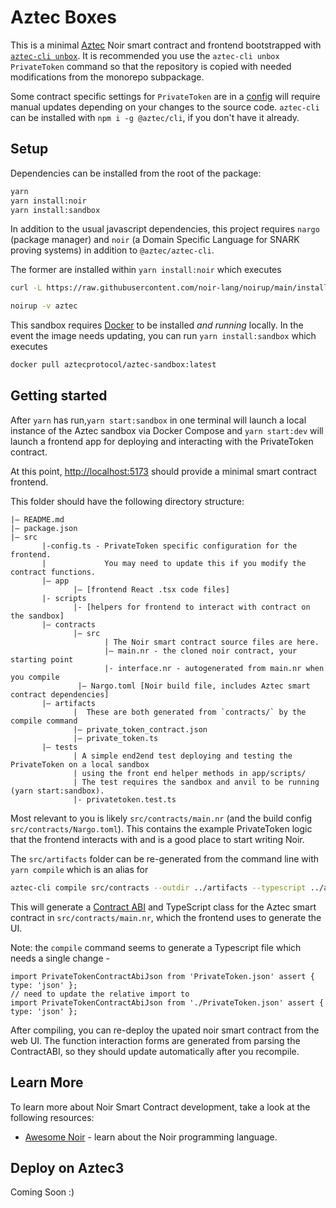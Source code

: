 # Aztec Boxes

This is a minimal [Aztec](https://aztec.network/) Noir smart contract and frontend bootstrapped with [`aztec-cli unbox`](https://github.com/AztecProtocol/aztec-packages/tree/master/yarn-project/cli). It is recommended you use the `aztec-cli unbox PrivateToken` command so that the repository is copied with needed modifications from the monorepo subpackage.

Some contract specific settings for `PrivateToken` are in a [config](src/config.ts) will require manual updates depending on your changes to the source code. `aztec-cli` can be installed with `npm i -g @aztec/cli`, if you don't have it already.

## Setup

Dependencies can be installed from the root of the package:

```bash
yarn
yarn install:noir
yarn install:sandbox
```

In addition to the usual javascript dependencies, this project requires `nargo` (package manager) and `noir` (a Domain Specific Language for SNARK proving systems) in addition to `@aztec/aztec-cli`.

The former are installed within `yarn install:noir` which executes

```bash
curl -L https://raw.githubusercontent.com/noir-lang/noirup/main/install | bash

noirup -v aztec
```

This sandbox requires [Docker](https://www.docker.com/) to be installed _and running_ locally. In the event the image needs updating, you can run `yarn install:sandbox` which executes

```bash
docker pull aztecprotocol/aztec-sandbox:latest
```

## Getting started

After `yarn` has run,`yarn start:sandbox` in one terminal will launch a local instance of the Aztec sandbox via Docker Compose and `yarn start:dev` will launch a frontend app for deploying and interacting with the PrivateToken contract.

At this point, [http://localhost:5173](http://localhost:5173) should provide a minimal smart contract frontend.

This folder should have the following directory structure:

```
|— README.md
|— package.json
|— src
       |-config.ts - PrivateToken specific configuration for the frontend.
       |             You may need to update this if you modify the contract functions.
       |— app
              |— [frontend React .tsx code files]
       |- scripts
              |- [helpers for frontend to interact with contract on the sandbox]
       |— contracts
              |— src
                     | The Noir smart contract source files are here.
                     |— main.nr - the cloned noir contract, your starting point
                     |- interface.nr - autogenerated from main.nr when you compile
               |— Nargo.toml [Noir build file, includes Aztec smart contract dependencies]
       |— artifacts
              |  These are both generated from `contracts/` by the compile command
              |— private_token_contract.json
              |— private_token.ts
       |— tests
              | A simple end2end test deploying and testing the PrivateToken on a local sandbox
              | using the front end helper methods in app/scripts/
              | The test requires the sandbox and anvil to be running (yarn start:sandbox).
              |- privatetoken.test.ts
```

Most relevant to you is likely `src/contracts/main.nr` (and the build config `src/contracts/Nargo.toml`). This contains the example PrivateToken logic that the frontend interacts with and is a good place to start writing Noir.

The `src/artifacts` folder can be re-generated from the command line with `yarn compile` which is an alias for

```bash
aztec-cli compile src/contracts --outdir ../artifacts --typescript ../artifacts
```

This will generate a [Contract ABI](https://www.alchemy.com/overviews/what-is-an-abi-of-a-smart-contract-examples-and-usage) and TypeScript class for the Aztec smart contract in `src/contracts/main.nr`, which the frontend uses to generate the UI.

Note: the `compile` command seems to generate a Typescript file which needs a single change -

```
import PrivateTokenContractAbiJson from 'PrivateToken.json' assert { type: 'json' };
// need to update the relative import to
import PrivateTokenContractAbiJson from './PrivateToken.json' assert { type: 'json' };
```

After compiling, you can re-deploy the upated noir smart contract from the web UI. The function interaction forms are generated from parsing the ContractABI, so they should update automatically after you recompile.

## Learn More

To learn more about Noir Smart Contract development, take a look at the following resources:

- [Awesome Noir](https://github.com/noir-lang/awesome-noir) - learn about the Noir programming language.

## Deploy on Aztec3

Coming Soon :)
